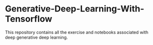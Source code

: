 # Generative-Deep-Learning-With-Tensorflow
This repository contains all the exercise and notebooks associated with deep generative deep learning.
